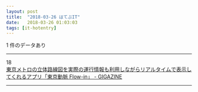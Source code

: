 ```yaml
---
layout: post
title:  "2018-03-26 はてぶIT"
date:   2018-03-26 01:03:03
tags: [it-hotentry]
---
```

1 件のデータあり

<hr><div class="row">
<div class="col-1"><span class="badge badge-pill badge-success h2">18</span></div>
<div class="col-11"><a href='https://gigazine.net/news/20180325-tokyo-doumyaku-flow-in/' target='_blank'>東京メトロの立体路線図を実際の運行情報も利用しながらリアルタイムで表示してくれるアプリ「東京動脈 Flow-in」 - GIGAZINE</a></div>
</div>
<hr>
